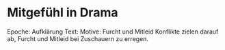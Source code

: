 # Mitgefühl in Drama

Epoche: Aufklärung
Text: Motive: Furcht und Mitleid
Konflikte zielen darauf ab, Furcht und Mitleid bei Zuschauern zu erregen.